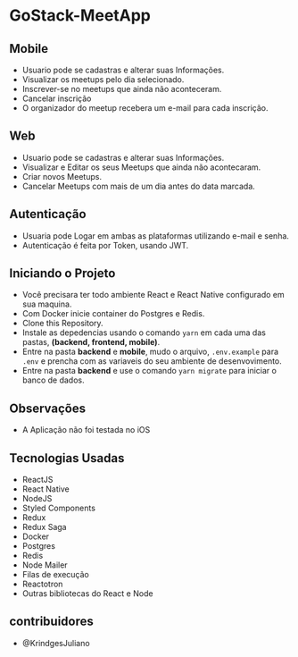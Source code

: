 # GoStack-MeetApp

## Mobile
 - Usuario pode se cadastras e alterar suas Informações.
 - Visualizar os meetups pelo dia selecionado.
 - Inscrever-se no meetups que ainda não aconteceram.
 - Cancelar inscrição
 - O organizador do meetup recebera um e-mail para cada inscrição.

 ## Web
 - Usuario pode se cadastras e alterar suas Informações.
 - Visualizar e Editar os seus Meetups que ainda não acontecaram.
 - Criar novos Meetups.
 - Cancelar Meetups com mais de um dia antes do data marcada.

 ## Autenticação
 - Usuaria pode Logar em ambas as plataformas utilizando e-mail e senha.
 - Autenticação é feita por Token, usando JWT.

## Iniciando o Projeto
- Você precisara ter todo ambiente React e React Native configurado em sua maquina.
- Com Docker inicie container do Postgres e Redis.
- Clone this Repository.
- Instale as depedencias usando o comando `yarn` em cada uma das pastas, **(backend, frontend, mobile)**.
- Entre na pasta **backend** e **mobile**, mudo o arquivo, `.env.example` para `.env` e prencha com as variaveis do seu ambiente de desenvovimento.
 - Entre na pasta **backend** e use o comando `yarn migrate` para iniciar o banco de dados.

 ## Observações
 - A Aplicação não foi testada no iOS

 ## Tecnologias Usadas
 - ReactJS
 - React Native
 - NodeJS
 - Styled Components
 - Redux
 - Redux Saga
 - Docker
 - Postgres
 - Redis
 - Node Mailer
 - Filas de execução
 - Reactotron
 - Outras bibliotecas do React e Node

 ## contribuidores
 - @KrindgesJuliano
